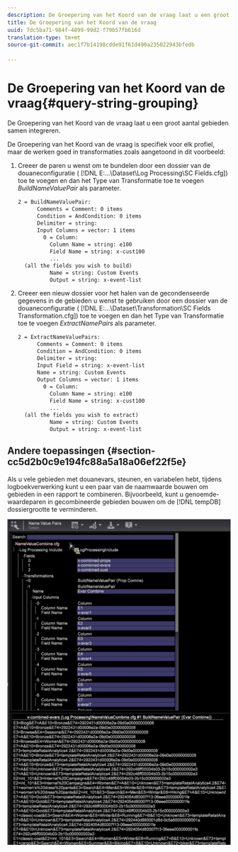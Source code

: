 ```yaml
---
description: De Groepering van het Koord van de vraag laat u een groot aantal gebieden samen integreren.
title: De Groepering van het Koord van de vraag
uuid: 7dc5ba71-984f-4899-99d2-f79b57fb616d
translation-type: tm+mt
source-git-commit: aec1f7b14198cdde91f61d490a235022943bfedb

---
```



# De Groepering van het Koord van de vraag{#query-string-grouping}

De Groepering van het Koord van de vraag laat u een groot aantal gebieden samen integreren.

De Groepering van het Koord van de vraag is specifiek voor elk profiel, maar de werken goed in transformaties zoals aangetoond in dit voorbeeld:

1. Creeer de paren u wenst om te bundelen door een dossier van de douaneconfiguratie ( [!DNL E:\...\Dataset\Log Processing\SC Fields.cfg]) toe te voegen en dan het Type van Transformatie toe te voegen *BuildNameValuePair* als parameter.

   ```
   2 = BuildNameValuePair:  
         Comments = Comment: 0 items 
         Condition = AndCondition: 0 items 
         Delimiter = string:  
         Input Columns = vector: 1 items 
           0 = Column:  
             Column Name = string: e100 
             Field Name = string: x-cust100 
             ...  
     (all the fields you wish to build)
             Name = string: Custom Events 
             Output = string: x-event-list       
   ```

1. Creeer een nieuw dossier voor het halen van de gecondenseerde gegevens in de gebieden u wenst te gebruiken door een dossier van de douaneconfiguratie ( [!DNL E:\...\Dataset\Transformation\SC Fields Transformation.cfg]) toe te voegen en dan het Type van Transformatie toe te voegen *ExtractNamePairs* als parameter.

   ```
   2 = ExtractNameValuePairs:  
         Comments = Comment: 0 items 
         Condition = AndCondition: 0 items 
         Delimiter = string:  
         Input Field = string: x-event-list 
         Name = string: Custom Events 
         Output Columns = vector: 1 items 
           0 = Column:  
             Column Name = string: e100 
             Field Name = string: x-cust100 
             ...  
     (all the fields you wish to extract) 
             Name = string: Custom Events 
             Output = string: x-event-list   
   ```

## Andere toepassingen {#section-cc5d2b0c9e194fc88a5a18a06ef22f5e}

Als u vele gebieden met douanevars, steunen, en variabelen hebt, tijdens logboekverwerking kunt u een paar van de naamwaarde bouwen om gebieden in een rapport te combineren. Bijvoorbeeld, kunt u genoemde-waardeparen in gecombineerde gebieden bouwen om de [!DNL tempDB] dossiergrootte te verminderen.

![](assets/query_string_grouping.png)
